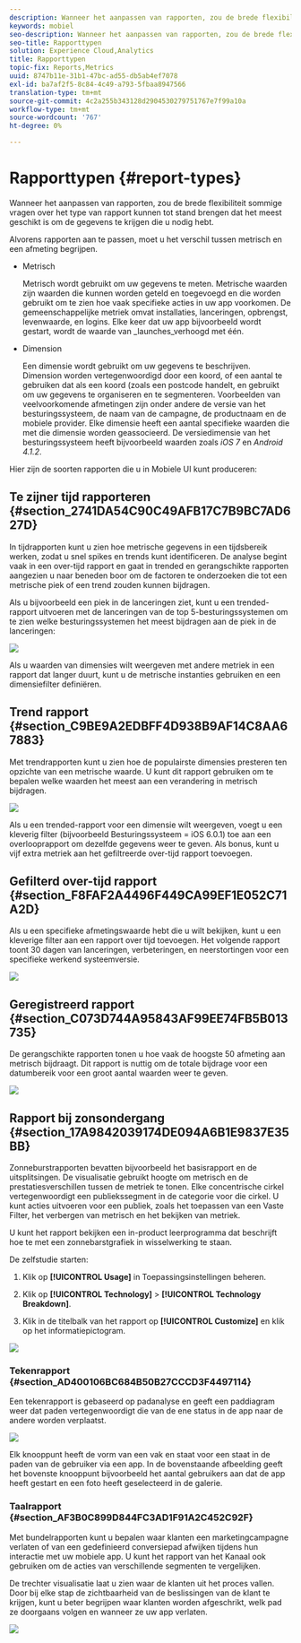 ```yaml
---
description: Wanneer het aanpassen van rapporten, zou de brede flexibiliteit sommige vragen over het type van rapport kunnen tot stand brengen dat het meest geschikt is om de gegevens te krijgen die u nodig hebt.
keywords: mobiel
seo-description: Wanneer het aanpassen van rapporten, zou de brede flexibiliteit sommige vragen over het type van rapport kunnen tot stand brengen dat het meest geschikt is om de gegevens te krijgen die u nodig hebt.
seo-title: Rapporttypen
solution: Experience Cloud,Analytics
title: Rapporttypen
topic-fix: Reports,Metrics
uuid: 8747b11e-31b1-47bc-ad55-db5ab4ef7078
exl-id: ba7af2f5-8c84-4c49-a793-5fbaa8947566
translation-type: tm+mt
source-git-commit: 4c2a255b343128d2904530279751767e7f99a10a
workflow-type: tm+mt
source-wordcount: '767'
ht-degree: 0%

---
```


# Rapporttypen {#report-types}

Wanneer het aanpassen van rapporten, zou de brede flexibiliteit sommige vragen over het type van rapport kunnen tot stand brengen dat het meest geschikt is om de gegevens te krijgen die u nodig hebt.

Alvorens rapporten aan te passen, moet u het verschil tussen metrisch en een afmeting begrijpen.

* Metrisch

   Metrisch wordt gebruikt om uw gegevens te meten. Metrische waarden zijn waarden die kunnen worden geteld en toegevoegd en die worden gebruikt om te zien hoe vaak specifieke acties in uw app voorkomen. De gemeenschappelijke metriek omvat installaties, lanceringen, opbrengst, levenwaarde, en logins. Elke keer dat uw app bijvoorbeeld wordt gestart, wordt de waarde van _launches_verhoogd met één.

* Dimension

   Een dimensie wordt gebruikt om uw gegevens te beschrijven. Dimension worden vertegenwoordigd door een koord, of een aantal te gebruiken dat als een koord (zoals een postcode handelt, en gebruikt om uw gegevens te organiseren en te segmenteren. Voorbeelden van veelvoorkomende afmetingen zijn onder andere de versie van het besturingssysteem, de naam van de campagne, de productnaam en de mobiele provider. Elke dimensie heeft een aantal specifieke waarden die met die dimensie worden geassocieerd. De versiedimensie van het besturingssysteem heeft bijvoorbeeld waarden zoals _iOS 7_ en _Android 4.1.2_.

Hier zijn de soorten rapporten die u in Mobiele UI kunt produceren:

## Te zijner tijd rapporteren {#section_2741DA54C90C49AFB17C7B9BC7AD627D}

In tijdrapporten kunt u zien hoe metrische gegevens in een tijdsbereik werken, zodat u snel spikes en trends kunt identificeren. De analyse begint vaak in een over-tijd rapport en gaat in trended en gerangschikte rapporten aangezien u naar beneden boor om de factoren te onderzoeken die tot een metrische piek of een trend zouden kunnen bijdragen.

Als u bijvoorbeeld een piek in de lanceringen ziet, kunt u een trended-rapport uitvoeren met de lanceringen van de top 5-besturingssystemen om te zien welke besturingssystemen het meest bijdragen aan de piek in de lanceringen:

![](assets/overtime.png)

Als u waarden van dimensies wilt weergeven met andere metriek in een rapport dat langer duurt, kunt u de metrische instanties gebruiken en een dimensiefilter definiëren.

## Trend rapport {#section_C9BE9A2EDBFF4D938B9AF14C8AA67883}

Met trendrapporten kunt u zien hoe de populairste dimensies presteren ten opzichte van een metrische waarde. U kunt dit rapport gebruiken om te bepalen welke waarden het meest aan een verandering in metrisch bijdragen.

![](assets/trended.png)

Als u een trended-rapport voor een dimensie wilt weergeven, voegt u een kleverig filter (bijvoorbeeld Besturingssysteem = iOS 6.0.1) toe aan een overlooprapport om dezelfde gegevens weer te geven. Als bonus, kunt u vijf extra metriek aan het gefiltreerde over-tijd rapport toevoegen.

## Gefilterd over-tijd rapport {#section_F8FAF2A4496F449CA99EF1E052C71A2D}

Als u een specifieke afmetingswaarde hebt die u wilt bekijken, kunt u een kleverige filter aan een rapport over tijd toevoegen. Het volgende rapport toont 30 dagen van lanceringen, verbeteringen, en neerstortingen voor een specifieke werkend systeemversie.

![](assets/overtime-filter.png)

## Geregistreerd rapport {#section_C073D744A95843AF99EE74FB5B013735}

De gerangschikte rapporten tonen u hoe vaak de hoogste 50 afmeting aan metrisch bijdraagt. Dit rapport is nuttig om de totale bijdrage voor een datumbereik voor een groot aantal waarden weer te geven.

![](assets/ranked.png)

## Rapport bij zonsondergang {#section_17A9842039174DE094A6B1E9837E35BB}

Zonneburstrapporten bevatten bijvoorbeeld het basisrapport en de uitsplitsingen. De visualisatie gebruikt hoogte om metrisch en de prestatiesverschillen tussen de metriek te tonen. Elke concentrische cirkel vertegenwoordigt een publiekssegment in de categorie voor die cirkel. U kunt acties uitvoeren voor een publiek, zoals het toepassen van een Vaste Filter, het verbergen van metrisch en het bekijken van metriek.

U kunt het rapport bekijken een in-product leerprogramma dat beschrijft hoe te met een zonnebarstgrafiek in wisselwerking te staan.

De zelfstudie starten:

1. Klik op **[!UICONTROL Usage]** in Toepassingsinstellingen beheren.

1. Klik op **[!UICONTROL Technology]** > **[!UICONTROL Technology Breakdown]**.
1. Klik in de titelbalk van het rapport op **[!UICONTROL Customize]** en klik op het informatiepictogram.

![](assets/report_technology.png)

### Tekenrapport {#section_AD400106BC684B50B27CCCD3F4497114}

Een tekenrapport is gebaseerd op padanalyse en geeft een paddiagram weer dat paden vertegenwoordigt die van de ene status in de app naar de andere worden verplaatst.

![](assets/action_paths.png)

Elk knooppunt heeft de vorm van een vak en staat voor een staat in de paden van de gebruiker via een app. In de bovenstaande afbeelding geeft het bovenste knooppunt bijvoorbeeld het aantal gebruikers aan dat de app heeft gestart en een foto heeft geselecteerd in de galerie.

### Taalrapport {#section_AF3B0C899D844FC3AD1F91A2C452C92F}

Met bundelrapporten kunt u bepalen waar klanten een marketingcampagne verlaten of van een gedefinieerd conversiepad afwijken tijdens hun interactie met uw mobiele app. U kunt het rapport van het Kanaal ook gebruiken om de acties van verschillende segmenten te vergelijken.

De trechter visualisatie laat u zien waar de klanten uit het proces vallen. Door bij elke stap de zichtbaarheid van de beslissingen van de klant te krijgen, kunt u beter begrijpen waar klanten worden afgeschrikt, welk pad ze doorgaans volgen en wanneer ze uw app verlaten.

![](assets/funnel.png)
